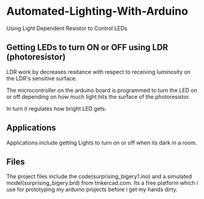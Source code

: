 # Automated-Lighting-With-Arduino
Using Light Dependent Resistor to Control LEDs

## Getting LEDs to turn ON or OFF using LDR (photoresistor)
LDR work by decreases resitance with respect to receiving luminosity on the LDR's sensitive surface.

The microcontroller on the arduino board is programmed to turn the LED on or off 
depending on how much light hits the surface of the photoresistor.

In turn it regulates how bright LED gets.

## Applications 
Applications include getting Lights to turn on or off when its dark in a room.

## Files
The project files include the code(surprising_bigery1.ino) and a simulated model(surprising_bigery.brd) from tinkercad.com. Its a free platform which i use for prototyping my arduino projects before i get my hands dirty.

